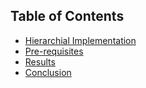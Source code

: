## Table of Contents

- [Hierarchial Implementation](hierarchial.ipynb)
- [Pre-requisites](PRE-REQUISITES.md)
- [Results](RESULT.md)
- [Conclusion](CONCLUSION.md)


